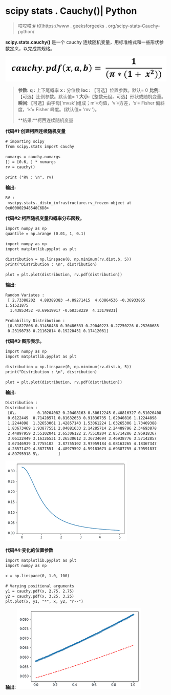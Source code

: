# scipy stats . Cauchy()| Python

> 哎哎哎:# t0]https://www . geeksforgeeks . org/scipy-stats-Cauchy-python/

**scipy.stats.cauchy()** 是一个 cauchy 连续随机变量，用标准格式和一些形状参数定义，以完成其规格。

![](img/47fce215ebbd2b0226f8703e1a7ebe6f.png)

> **参数:**
> **q :** 上下尾概率
> **x :** 分位数
> **loc :** 【可选】位置参数。默认= 0
> **比例:**【可选】比例参数。默认值= 1
> **大小:**【整数元组，可选】形状或随机变量。
> **瞬间:**【可选】由字母['mvsk']组成；m’=均值，‘v’=方差，‘s’= Fisher 偏斜度，‘k’= Fisher 峰度。(默认值= 'mv ')。
> 
> **结果:**柯西连续随机变量

**代码#1:创建柯西连续随机变量**

```
# importing scipy
from scipy.stats import cauchy

numargs = cauchy.numargs
[] = [0.6, ] * numargs
rv = cauchy()

print ("RV : \n", rv) 
```

**输出:**

```
RV : 
 <scipy.stats._distn_infrastructure.rv_frozen object at 0x000002948548C6D8>

```

**代码#2:柯西随机变量和概率分布函数。**

```
import numpy as np
quantile = np.arange (0.01, 1, 0.1)

import numpy as np
import matplotlib.pyplot as plt

distribution = np.linspace(0, np.minimum(rv.dist.b, 5))
print("Distribution : \n", distribution)

plot = plt.plot(distribution, rv.pdf(distribution))
```

**输出:**

```
Random Variates : 
 [ 2.73388202  4.88389383 -4.89271415  4.63864536 -0.36933865  1.51521875
  1.43853452 -0.69619917 -0.68358229  4.13179831]

Probability Distribution : 
 [0.31827806 0.31450438 0.30486533 0.29040223 0.27250226 0.25260685
 0.23198738 0.21162814 0.19220451 0.17412061]
```

**代码#3:图形表示。**

```
import numpy as np
import matplotlib.pyplot as plt

distribution = np.linspace(0, np.minimum(rv.dist.b, 5))
print("Distribution : \n", distribution)

plot = plt.plot(distribution, rv.pdf(distribution))
```

**输出:**

```
Distribution : 
Distribution : 
 [0\.         0.10204082 0.20408163 0.30612245 0.40816327 0.51020408
 0.6122449  0.71428571 0.81632653 0.91836735 1.02040816 1.12244898
 1.2244898  1.32653061 1.42857143 1.53061224 1.63265306 1.73469388
 1.83673469 1.93877551 2.04081633 2.14285714 2.24489796 2.34693878
 2.44897959 2.55102041 2.65306122 2.75510204 2.85714286 2.95918367
 3.06122449 3.16326531 3.26530612 3.36734694 3.46938776 3.57142857
 3.67346939 3.7755102  3.87755102 3.97959184 4.08163265 4.18367347
 4.28571429 4.3877551  4.48979592 4.59183673 4.69387755 4.79591837
 4.89795918 5\.        ]
```

![](img/7ba2875265e3e8efa3aa2935fe51bf8a.png)

**代码#4:变化的位置参数**

```
import matplotlib.pyplot as plt
import numpy as np

x = np.linspace(0, 1.0, 100)

# Varying positional arguments
y1 = cauchy.pdf(x, 2.75, 2.75)
y2 = cauchy.pdf(x, 3.25, 3.25)
plt.plot(x, y1, "*", x, y2, "r--")
```

**输出:**
![](img/a894dff7809b5ddecd857b5b4b2f1ad3.png)